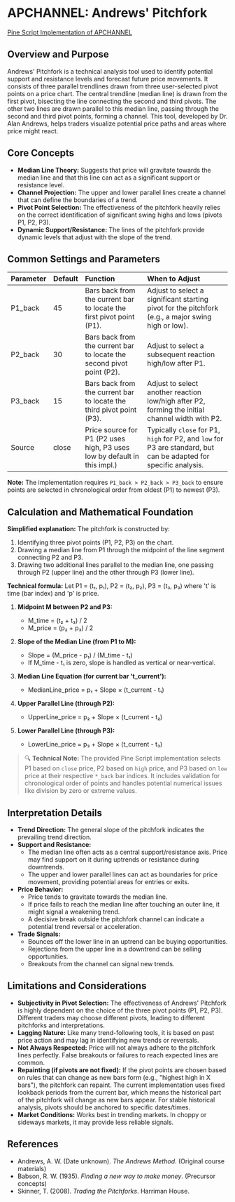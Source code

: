 # APCHANNEL: Andrews' Pitchfork

[Pine Script Implementation of APCHANNEL](https://github.com/mihakralj/pinescript/blob/main/indicators/channels/apchannel.pine)

## Overview and Purpose

Andrews' Pitchfork is a technical analysis tool used to identify potential support and resistance levels and forecast future price movements. It consists of three parallel trendlines drawn from three user-selected pivot points on a price chart. The central trendline (median line) is drawn from the first pivot, bisecting the line connecting the second and third pivots. The other two lines are drawn parallel to this median line, passing through the second and third pivot points, forming a channel. This tool, developed by Dr. Alan Andrews, helps traders visualize potential price paths and areas where price might react.

## Core Concepts

*   **Median Line Theory:** Suggests that price will gravitate towards the median line and that this line can act as a significant support or resistance level.
*   **Channel Projection:** The upper and lower parallel lines create a channel that can define the boundaries of a trend.
*   **Pivot Point Selection:** The effectiveness of the pitchfork heavily relies on the correct identification of significant swing highs and lows (pivots P1, P2, P3).
*   **Dynamic Support/Resistance:** The lines of the pitchfork provide dynamic levels that adjust with the slope of the trend.

## Common Settings and Parameters

| Parameter | Default | Function                                                                 | When to Adjust                                                                                                |
| :-------- | :------ | :----------------------------------------------------------------------- | :------------------------------------------------------------------------------------------------------------ |
| P1_back   | 45      | Bars back from the current bar to locate the first pivot point (P1).     | Adjust to select a significant starting pivot for the pitchfork (e.g., a major swing high or low).          |
| P2_back   | 30      | Bars back from the current bar to locate the second pivot point (P2).    | Adjust to select a subsequent reaction high/low after P1.                                                     |
| P3_back   | 15      | Bars back from the current bar to locate the third pivot point (P3).     | Adjust to select another reaction low/high after P2, forming the initial channel width with P2.             |
| Source    | close   | Price source for P1 (P2 uses high, P3 uses low by default in this impl.) | Typically `close` for P1, `high` for P2, and `low` for P3 are standard, but can be adapted for specific analysis. |

**Note:** The implementation requires `P1_back > P2_back > P3_back` to ensure points are selected in chronological order from oldest (P1) to newest (P3).

## Calculation and Mathematical Foundation

**Simplified explanation:**
The pitchfork is constructed by:
1.  Identifying three pivot points (P1, P2, P3) on the chart.
2.  Drawing a median line from P1 through the midpoint of the line segment connecting P2 and P3.
3.  Drawing two additional lines parallel to the median line, one passing through P2 (upper line) and the other through P3 (lower line).

**Technical formula:**
Let P1 = (t₁, p₁), P2 = (t₂, p₂), P3 = (t₃, p₃) where 't' is time (bar index) and 'p' is price.

1.  **Midpoint M between P2 and P3:**
    *   M_time = (t₂ + t₃) / 2
    *   M_price = (p₂ + p₃) / 2

2.  **Slope of the Median Line (from P1 to M):**
    *   Slope = (M_price - p₁) / (M_time - t₁)
    *   If M_time - t₁ is zero, slope is handled as vertical or near-vertical.

3.  **Median Line Equation (for current bar 't_current'):**
    *   MedianLine_price = p₁ + Slope × (t_current - t₁)

4.  **Upper Parallel Line (through P2):**
    *   UpperLine_price = p₂ + Slope × (t_current - t₂)

5.  **Lower Parallel Line (through P3):**
    *   LowerLine_price = p₃ + Slope × (t_current - t₃)

> 🔍 **Technical Note:** The provided Pine Script implementation selects P1 based on `close` price, P2 based on `high` price, and P3 based on `low` price at their respective `*_back` bar indices. It includes validation for chronological order of points and handles potential numerical issues like division by zero or extreme values.

## Interpretation Details

*   **Trend Direction:** The general slope of the pitchfork indicates the prevailing trend direction.
*   **Support and Resistance:**
    *   The median line often acts as a central support/resistance axis. Price may find support on it during uptrends or resistance during downtrends.
    *   The upper and lower parallel lines can act as boundaries for price movement, providing potential areas for entries or exits.
*   **Price Behavior:**
    *   Price tends to gravitate towards the median line.
    *   If price fails to reach the median line after touching an outer line, it might signal a weakening trend.
    *   A decisive break outside the pitchfork channel can indicate a potential trend reversal or acceleration.
*   **Trade Signals:**
    *   Bounces off the lower line in an uptrend can be buying opportunities.
    *   Rejections from the upper line in a downtrend can be selling opportunities.
    *   Breakouts from the channel can signal new trends.

## Limitations and Considerations

*   **Subjectivity in Pivot Selection:** The effectiveness of Andrews' Pitchfork is highly dependent on the choice of the three pivot points (P1, P2, P3). Different traders may choose different pivots, leading to different pitchforks and interpretations.
*   **Lagging Nature:** Like many trend-following tools, it is based on past price action and may lag in identifying new trends or reversals.
*   **Not Always Respected:** Price will not always adhere to the pitchfork lines perfectly. False breakouts or failures to reach expected lines are common.
*   **Repainting (if pivots are not fixed):** If the pivot points are chosen based on rules that can change as new bars form (e.g., "highest high in X bars"), the pitchfork can repaint. The current implementation uses fixed lookback periods from the current bar, which means the historical part of the pitchfork will change as new bars appear. For stable historical analysis, pivots should be anchored to specific dates/times.
*   **Market Conditions:** Works best in trending markets. In choppy or sideways markets, it may provide less reliable signals.

## References

*   Andrews, A. W. (Date unknown). *The Andrews Method*. (Original course materials)
*   Babson, R. W. (1935). *Finding a new way to make money*. (Precursor concepts)
*   Skinner, T. (2008). *Trading the Pitchforks*. Harriman House.
